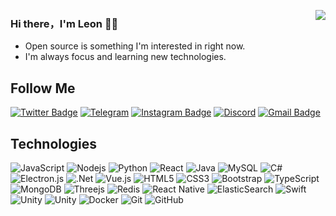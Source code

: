 [<img align="right" src="https://github-readme-stats.vercel.app/api?username=funnyzak&show_icons=true&icon_color=CE1D2D&text_color=718096&bg_color=00000000&hide_title=true&hide_border=true" />](https://twitter.com/funnyzak/)

### Hi there，I'm Leon 🙋‍♂️

- Open source is something I'm interested in right now.
- I'm always focus and learning new technologies.

## Follow Me
[![Twitter Badge](https://img.shields.io/badge/-funnyzak-%231DA1F2?style=flat-square&logo=twitter&logoColor=white&link=https://twitter.com/funnyzak/)](https://twitter.com/funnyzak)
[![Telegram](https://img.shields.io/badge/ericrab-2CA5E0?style=flat-square&logo=telegram&logoColor=white)](https://t.me/ericrab)
[![Instagram Badge](https://img.shields.io/badge/-ifunnyzak-purple?style=flat-square&logo=instagram&logoColor=white&link=https://instagram.com/ifunnyzak/)](https://instagram.com/ifunnyzak)
[![Discord](https://img.shields.io/badge/Dev-%237289DA.svg?style=flat-square&logo=discord&logoColor=white)](#)
[![Gmail Badge](https://img.shields.io/badge/-y@yycc.me-c14438?style=flat-square&logo=Gmail&logoColor=white&link=mailto:y@yycc.me)](mailto:y@yycc.me)


## Technologies

![JavaScript](https://img.shields.io/badge/-JavaScript-black?style=flat-square&logo=javascript)
![Nodejs](https://img.shields.io/badge/-Nodejs-black?style=flat-square&logo=Node.js)
![Python](https://img.shields.io/badge/-Python-black?style=flat-square&logo=Python)
![React](https://img.shields.io/badge/-React-black?style=flat-square&logo=react)
![Java](https://img.shields.io/badge/-java-E34A86?style=flat-square&logo=java)
![MySQL](https://img.shields.io/badge/-MySQL-black?style=flat-square&logo=mysql)
![C#](https://img.shields.io/badge/c%23-%23239120.svg?style=flat-sqare&logo=c-sharp&logoColor=white)
![Electron.js](https://img.shields.io/badge/Electron-191970?style=flat-square&logo=Electron&logoColor=white)
![.Net](https://img.shields.io/badge/.NET-5C2D91?style=flat-square&logo=.net&logoColor=white)
![Vue.js](https://img.shields.io/badge/vuejs-%2335495e.svg?style=flat-square&logo=vuedotjs&logoColor=%234FC08D)
![HTML5](https://img.shields.io/badge/-HTML5-E34F26?style=flat-square&logo=html5&logoColor=white)
![CSS3](https://img.shields.io/badge/-CSS3-1572B6?style=flat-square&logo=css3)
![Bootstrap](https://img.shields.io/badge/-Bootstrap-563D7C?style=flat-square&logo=bootstrap)
![TypeScript](https://img.shields.io/badge/-TypeScript-007ACC?style=flat-square&logo=typescript)
![MongoDB](https://img.shields.io/badge/-MongoDB-black?style=flat-square&logo=mongodb)
![Threejs](https://img.shields.io/badge/threejs-black?style=flat-square&logo=three.js&logoColor=white)
![Redis](https://img.shields.io/badge/-Redis-black?style=flat-square&logo=Redis)
![React Native](https://img.shields.io/badge/react_native-%2320232a.svg?style=flat-square&logo=react&logoColor=%2361DAFB)
![ElasticSearch](https://img.shields.io/badge/-ElasticSearch-005571?style=flat-square&logo=elasticsearch)
![Swift](https://img.shields.io/badge/swift-F54A2A?style=flat-sqare&logo=swift&logoColor=white)
![Unity](https://img.shields.io/badge/unity-%23000000.svg?style=flat-square&logo=unity&logoColor=white)
![Unity](https://img.shields.io/badge/Android-%23000000.svg?style=flat-square&logo=android&logoColor=white)
![Docker](https://img.shields.io/badge/-Docker-black?style=flat-square&logo=docker)
![Git](https://img.shields.io/badge/-Git-black?style=flat-square&logo=git)
![GitHub](https://img.shields.io/badge/-GitHub-181717?style=flat-square&logo=github)
